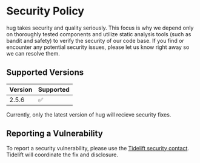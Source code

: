 # Security Policy

hug takes security and quality seriously. This focus is why we depend only on thoroughly tested components and utilize static analysis tools (such as bandit and safety) to verify the security of our code base.
If you find or encounter any potential security issues, please let us know right away so we can resolve them.

## Supported Versions

| Version | Supported          |
| ------- | ------------------ |
| 2.5.6   | :white_check_mark: |

Currently, only the latest version of hug will recieve security fixes.

## Reporting a Vulnerability

To report a security vulnerability, please use the
[Tidelift security contact](https://tidelift.com/security).
Tidelift will coordinate the fix and disclosure.
